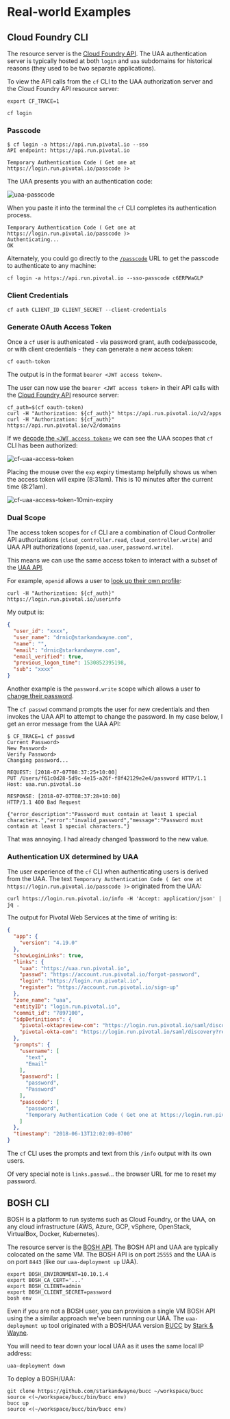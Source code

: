 # Real-world Examples

## Cloud Foundry CLI

The resource server is the [Cloud Foundry API](https://apidocs.cloudfoundry.org/2.5.0/). The UAA authentication server is typically hosted at both `login` and `uaa` subdomains for historical reasons (they used to be two separate applications).

To view the API calls from the `cf` CLI to the UAA authorization server and the Cloud Foundry API resource server:

```text
export CF_TRACE=1
```

```text
cf login
```

### Passcode

```text
$ cf login -a https://api.run.pivotal.io --sso
API endpoint: https://api.run.pivotal.io

Temporary Authentication Code ( Get one at https://login.run.pivotal.io/passcode )>
```

The UAA presents you with an authentication code:

![uaa-passcode](images/uaa-passcode.png)

When you paste it into the terminal the `cf` CLI completes its authentication process.

```text
Temporary Authentication Code ( Get one at https://login.run.pivotal.io/passcode )>
Authenticating...
OK
```

Alternately, you could go directly to the [`/passcode`](https://login.run.pivotal.io/passcode) URL to get the passcode to authenticate to any machine:

```text
cf login -a https://api.run.pivotal.io --sso-passcode c6ERPWaGLP
```

### Client Credentials

```text
cf auth CLIENT_ID CLIENT_SECRET --client-credentials
```

### Generate OAuth Access Token

Once a `cf` user is authenicated - via password grant, auth code/passcode, or with client credentials - they can generate a new access token:

```text
cf oauth-token
```

The output is in the format `bearer <JWT access token>`.

The user can now use the `bearer <JWT access token>` in their API calls with the [Cloud Foundry API](https://apidocs.cloudfoundry.org/) resource server:

```text
cf_auth=$(cf oauth-token)
curl -H "Authorization: ${cf_auth}" https://api.run.pivotal.io/v2/apps
curl -H "Authorization: ${cf_auth}" https://api.run.pivotal.io/v2/domains
```

If we [decode the `<JWT access token>`](https://jwt.io) we can see the UAA scopes that `cf` CLI has been authorized:

![cf-uaa-access-token](images/cf-uaa-access-token.png)

Placing the mouse over the `exp` expiry timestamp helpfully shows us when the access token will expire (8:31am). This is 10 minutes after the current time (8:21am).

![cf-uaa-access-token-10min-expiry](images/cf-uaa-access-token-10min-expiry.png)

### Dual Scope

The access token scopes for `cf` CLI are a combination of Cloud Controller API authorizations (`cloud_controller.read`, `cloud_controller.write`) and UAA API authorizations (`openid`, `uaa.user`, `password.write`).

This means we can use the same access token to interact with a subset of the [UAA API](https://docs.cloudfoundry.org/api/uaa).

For example, `openid` allows a user to [look up their own profile](http://docs.cloudfoundry.org/api/uaa/version/4.19.0/index.html#user-info):

```text
curl -H "Authorization: ${cf_auth}" https://login.run.pivotal.io/userinfo
```

My output is:

```json
{
  "user_id": "xxxx",
  "user_name": "drnic@starkandwayne.com",
  "name": "",
  "email": "drnic@starkandwayne.com",
  "email_verified": true,
  "previous_logon_time": 1530852395198,
  "sub": "xxxx"
}
```

Another example is the `password.write` scope which allows a user to [change their password](http://docs.cloudfoundry.org/api/uaa/version/4.19.0/index.html#change-user-password).


The `cf passwd` command prompts the user for new credentials and then invokes the UAA API to attempt to change the password. In my case below, I get an error message from the UAA API:

```text
$ CF_TRACE=1 cf passwd
Current Password>
New Password>
Verify Password>
Changing password...

REQUEST: [2018-07-07T08:37:25+10:00]
PUT /Users/f61c0d28-5d9c-4e15-a26f-f8f42129e2e4/password HTTP/1.1
Host: uaa.run.pivotal.io

RESPONSE: [2018-07-07T08:37:28+10:00]
HTTP/1.1 400 Bad Request

{"error_description":"Password must contain at least 1 special characters.","error":"invalid_password","message":"Password must contain at least 1 special characters."}
```

That was annoying. I had already changed 1password to the new value.

### Authentication UX determined by UAA

The user experience of the `cf` CLI when authenticating users is derived from the UAA. The text `Temporary Authentication Code ( Get one at https://login.run.pivotal.io/passcode )>` originated from the UAA:

```text
curl https://login.run.pivotal.io/info -H 'Accept: application/json' | jq .
```

The output for Pivotal Web Services at the time of writing is:

```json
{
  "app": {
    "version": "4.19.0"
  },
  "showLoginLinks": true,
  "links": {
    "uaa": "https://uaa.run.pivotal.io",
    "passwd": "https://account.run.pivotal.io/forgot-password",
    "login": "https://login.run.pivotal.io",
    "register": "https://account.run.pivotal.io/sign-up"
  },
  "zone_name": "uaa",
  "entityID": "login.run.pivotal.io",
  "commit_id": "7897100",
  "idpDefinitions": {
    "pivotal-oktapreview-com": "https://login.run.pivotal.io/saml/discovery?returnIDParam=idp&entityID=login.run.pivotal.io&idp=pivotal-oktapreview-com&isPassive=true",
    "pivotal-okta-com": "https://login.run.pivotal.io/saml/discovery?returnIDParam=idp&entityID=login.run.pivotal.io&idp=pivotal-okta-com&isPassive=true"
  },
  "prompts": {
    "username": [
      "text",
      "Email"
    ],
    "password": [
      "password",
      "Password"
    ],
    "passcode": [
      "password",
      "Temporary Authentication Code ( Get one at https://login.run.pivotal.io/passcode )"
    ]
  },
  "timestamp": "2018-06-13T12:02:09-0700"
}
```

The `cf` CLI uses the prompts and text from this `/info` output with its own users.

Of very special note is `links.passwd`... the browser URL for me to reset my password.

## BOSH CLI

BOSH is a platform to run systems such as Cloud Foundry, or the UAA, on any cloud infrastructure (AWS, Azure, GCP, vSphere, OpenStack, VirtualBox, Docker, Kubernetes).

The resource server is the [BOSH API](https://bosh.io/docs/director-api-v1/). The BOSH API and UAA are typically colocated on the same VM. The BOSH API is on port `25555` and the UAA is on port `8443` (like our `uaa-deployment up` UAA).

```text
export BOSH_ENVIRONMENT=10.10.1.4
export BOSH_CA_CERT='...'
export BOSH_CLIENT=admin
export BOSH_CLIENT_SECRET=password
bosh env
```

Even if you are not a BOSH user, you can provision a single VM BOSH API using the a similar approach we've been running our UAA. The `uaa-deployment up` tool originated with a BOSH/UAA version [BUCC](https://github.com/starkandwayne/bucc) by [Stark & Wayne](https://www.starkandwayne.com).

You will need to tear down your local UAA as it uses the same local IP address:

```text
uaa-deployment down
```

To deploy a BOSH/UAA:

```text
git clone https://github.com/starkandwayne/bucc ~/workspace/bucc
source <(~/workspace/bucc/bin/bucc env)
bucc up
source <(~/workspace/bucc/bin/bucc env)
```